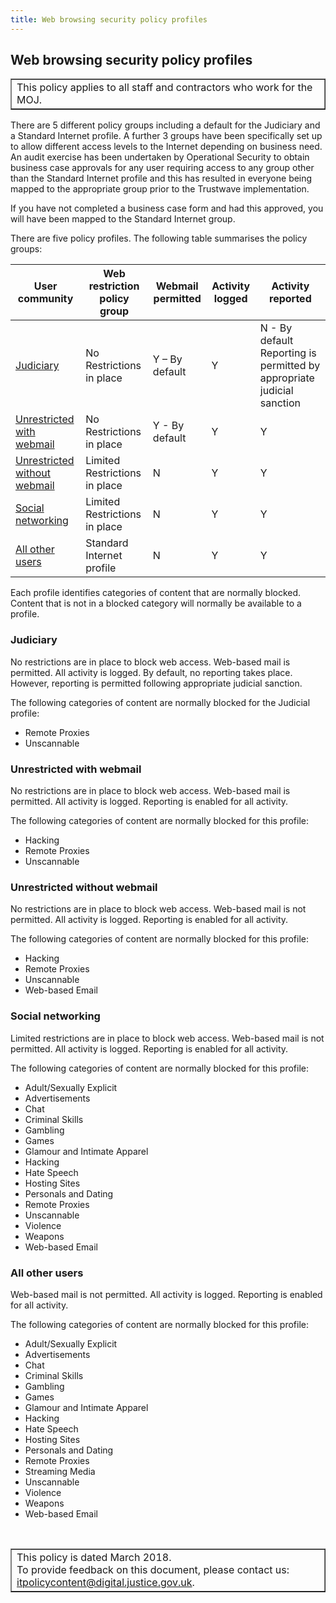 ```yaml
---
title: Web browsing security policy profiles
---
```


## Web browsing security policy profiles

<table border='1'>
<tr valign='top'>
<td>This policy applies to all staff and contractors who work for the MOJ.</td>
</tr>
</table>

There are 5 different policy groups including a default for the Judiciary and a Standard Internet profile. A further 3 groups have been specifically set up to allow different access levels to the Internet depending on business need. An audit exercise has been undertaken by Operational Security to obtain business case approvals for any user requiring access to any group other than the Standard Internet profile and this has resulted in everyone being mapped to the appropriate group prior to the Trustwave implementation.

If you have not completed a business case form and had this approved, you will have been mapped to the Standard Internet group.

There are five policy profiles. The following table summarises the policy groups:

| User community | Web restriction policy group | Webmail permitted | Activity logged | Activity reported |
|---|---|---|---|---|
| [Judiciary](#judiciary) | No Restrictions in place | Y – By default | Y | N - By default Reporting is permitted by appropriate judicial sanction |
| [Unrestricted with webmail](#unrestrictedwithwebmail) | No Restrictions in place | Y - By default | Y | Y |
| [Unrestricted without webmail](#unrestrictedwithoutwebmail)  | Limited Restrictions in place | N | Y | Y |
| [Social networking](#socialnetworking) | Limited Restrictions in place | N | Y | Y |
| [All other users](#allotherusers) | Standard Internet profile | N | Y | Y |

Each profile identifies categories of content that are normally blocked. Content that is not in a blocked category will normally be available to a profile.

<a id="judiciary"/>

### Judiciary

No restrictions are in place to block web access. Web-based mail is permitted. All activity is logged. By default, no reporting takes place. However, reporting is permitted following appropriate judicial sanction.

The following categories of content are normally blocked for the Judicial profile:

- Remote Proxies
- Unscannable

<a id="unrestrictedwithwebmail"/>

### Unrestricted with webmail

No restrictions are in place to block web access. Web-based mail is permitted. All activity is logged. Reporting is enabled for all activity.

The following categories of content are normally blocked for this profile:

- Hacking
- Remote Proxies
- Unscannable

<a id="unrestrictedwithoutwebmail"/>

### Unrestricted without webmail

No restrictions are in place to block web access. Web-based mail is not permitted. All activity is logged. Reporting is enabled for all activity.

The following categories of content are normally blocked for this profile:

- Hacking
- Remote Proxies
- Unscannable
- Web-based Email

<a id="socialnetworking"/>

### Social networking

Limited restrictions are in place to block web access. Web-based mail is not permitted. All activity is logged. Reporting is enabled for all activity.

The following categories of content are normally blocked for this profile:

- Adult/Sexually Explicit
- Advertisements
- Chat
- Criminal Skills
- Gambling
- Games
- Glamour and Intimate Apparel
- Hacking
- Hate Speech
- Hosting Sites
- Personals and Dating
- Remote Proxies
- Unscannable
- Violence
- Weapons
- Web-based Email

<a id="allotherusers"/>

### All other users

Web-based mail is not permitted. All activity is logged. Reporting is enabled for all activity.

The following categories of content are normally blocked for this profile:

- Adult/Sexually Explicit
- Advertisements
- Chat
- Criminal Skills
- Gambling
- Games
- Glamour and Intimate Apparel
- Hacking
- Hate Speech
- Hosting Sites
- Personals and Dating
- Remote Proxies
- Streaming Media
- Unscannable
- Violence
- Weapons
- Web-based Email

<p>&nbsp;</p>

<table border='1'>
<tr valign='top'>
<td>This policy is dated March 2018.<br/>
To provide feedback on this document, please contact us: <a href="mailto:itpolicycontent@digital.justice.gov.uk?subject=web-browsing-security-policy-profiles">itpolicycontent@digital.justice.gov.uk</a>.</td>
</tr>
</table>
